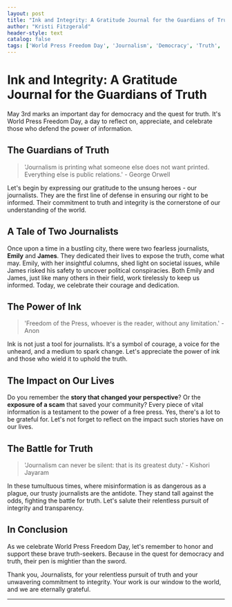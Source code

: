 ```yaml
---
layout: post
title: "Ink and Integrity: A Gratitude Journal for the Guardians of Truth"
author: "Kristi Fitzgerald"
header-style: text
catalog: false
tags: ['World Press Freedom Day', 'Journalism', 'Democracy', 'Truth', 'Courage', 'Integrity', 'Freedom of the Press', 'Inspirational', 'Gratitude']
---
```


# Ink and Integrity: A Gratitude Journal for the Guardians of Truth  

May 3rd marks an important day for democracy and the quest for truth. It's World Press Freedom Day, a day to reflect on, appreciate, and celebrate those who defend the power of information.  

## The Guardians of Truth  

> 'Journalism is printing what someone else does not want printed. Everything else is public relations.' - George Orwell  

Let's begin by expressing our gratitude to the unsung heroes - our journalists. They are the first line of defense in ensuring our right to be informed. Their commitment to truth and integrity is the cornerstone of our understanding of the world.  

## A Tale of Two Journalists  

Once upon a time in a bustling city, there were two fearless journalists, **Emily** and **James**. They dedicated their lives to expose the truth, come what may. Emily, with her insightful columns, shed light on societal issues, while James risked his safety to uncover political conspiracies. Both Emily and James, just like many others in their field, work tirelessly to keep us informed. Today, we celebrate their courage and dedication.  

## The Power of Ink  

> 'Freedom of the Press, whoever is the reader, without any limitation.' - Anon  

Ink is not just a tool for journalists. It's a symbol of courage, a voice for the unheard, and a medium to spark change. Let's appreciate the power of ink and those who wield it to uphold the truth.  

## The Impact on Our Lives  

Do you remember the **story that changed your perspective**? Or the **exposure of a scam** that saved your community? Every piece of vital information is a testament to the power of a free press. Yes, there's a lot to be grateful for. Let's not forget to reflect on the impact such stories have on our lives.  

## The Battle for Truth  

> 'Journalism can never be silent: that is its greatest duty.' - Kishori Jayaram  

In these tumultuous times, where misinformation is as dangerous as a plague, our trusty journalists are the antidote. They stand tall against the odds, fighting the battle for truth. Let's salute their relentless pursuit of integrity and transparency.  

## In Conclusion  

As we celebrate World Press Freedom Day, let's remember to honor and support these brave truth-seekers. Because in the quest for democracy and truth, their pen is mightier than the sword.  

Thank you, Journalists, for your relentless pursuit of truth and your unwavering commitment to integrity. Your work is our window to the world, and we are eternally grateful.  

---  